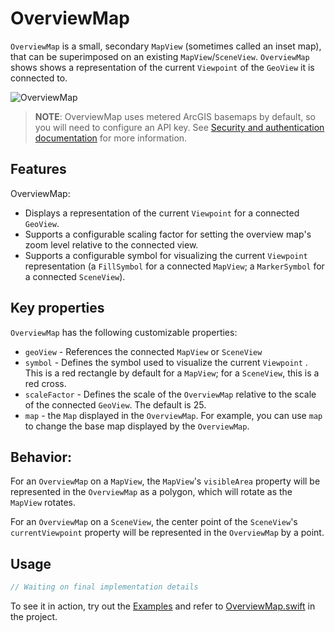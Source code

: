 # OverviewMap

`OverviewMap` is a small, secondary `MapView` (sometimes called an inset map), that can be superimposed on an existing `MapView`/`SceneView`. `OverviewMap` shows shows a representation of the current `Viewpoint` of the `GeoView` it is connected to.

![OverviewMap](https://user-images.githubusercontent.com/29742178/121975740-34f07000-cd37-11eb-9162-462925cb3fe7.png)

> **NOTE**: OverviewMap uses metered ArcGIS basemaps by default, so you will need to configure an API key. See [Security and authentication documentation](https://developers.arcgis.com/documentation/mapping-apis-and-services/security/#api-keys) for more information.

## Features

OverviewMap:

- Displays a representation of the current `Viewpoint` for a connected `GeoView`.
- Supports a configurable scaling factor for setting the overview map's zoom level relative to the connected view.
- Supports a configurable symbol for visualizing the current `Viewpoint` representation (a `FillSymbol` for a connected `MapView`; a `MarkerSymbol` for a connected `SceneView`).

## Key properties

`OverviewMap` has the following customizable properties:

- `geoView` - References the connected `MapView` or `SceneView`
- `symbol` - Defines the symbol used to visualize the current `Viewpoint` . This is a red rectangle by default for a `MapView`; for a `SceneView`, this is a red cross.
- `scaleFactor` - Defines the scale of the `OverviewMap` relative to the scale of the connected `GeoView`. The default is 25.
- `map` - the `Map` displayed in the `OverviewMap`.  For example, you can use `map` to change the base map displayed by the `OverviewMap`.

## Behavior:

For an `OverviewMap` on a `MapView`, the `MapView`'s `visibleArea` property will be represented in the `OverviewMap` as a polygon, which will rotate as the `MapView` rotates. 

For an `OverviewMap` on a `SceneView`, the center point of the `SceneView`'s `currentViewpoint` property will be represented in the `OverviewMap` by a point. 

## Usage

```swift
// Waiting on final implementation details
```

To see it in action, try out the [Examples](../../Examples) and refer to [OverviewMap.swift](../../Examples/ArcGISToolkitExamples/OverviewMap.swift) in the project.

